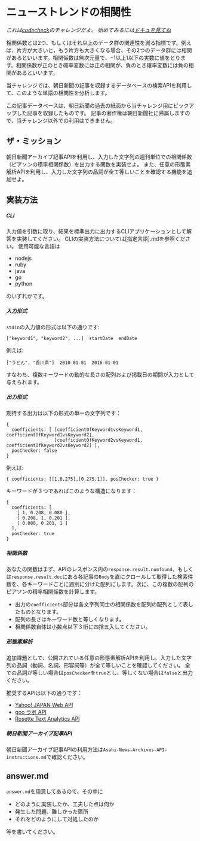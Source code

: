 # ニューストレンドの相関性

*これは[codecheck](http://app.code-check.io/openchallenges)のチャレンジだよ。 始めてみるには[ドキュを見てね](https://code-check.github.io/docs/ja)*

相関係数とは2つ、もしくはそれ以上のデータ群の関連性を測る指標です。例えば，片方が大きいと，もう片方も大きくなる場合、その2つのデータ群には相関があるといいます。相関係数は無次元量で、−1以上1以下の実数に値をとります。相関係数が正のとき確率変数には正の相関が、負のとき確率変数には負の相関があるといいます。

当チャレンジでは、朝日新聞の記事を収録するデータベースの検索APIを利用して、このような単語の相関性を分析します。

この記事データベースは、朝日新聞の過去の紙面から当チャレンジ用にピックアップした記事を収録したものです。
記事の著作権は朝日新聞社に帰属しますので、当チャレンジ以外での利用はできません。


## ザ・ミッション
朝日新聞アーカイブ記事APIを利用し、入力した文字列の週刊単位での相関係数（ピアソンの積率相関係数）を出力する関数を実装せよ。
また、任意の形態素解析APIを利用し、入力した文字列の品詞が全て等しいことを確認する機能を追加せよ。

## 実装方法

##### CLI
入力値を引数に取り、結果を標準出力に出力するCLIアプリケーションとして解答を実装してください。
CLIの実装方法については[指定言語].mdを参照ください。
使用可能な言語は

- nodejs
- ruby
- java
- go
- python

のいずれかです。

##### 入力形式
`stdin`の入力値の形式は以下の通りです:
```
["keyword1", "keyword2", ...]  startDate  endDate
```
例えば:
```
["うどん", "香川県"]  2010-01-01  2016-01-01
```

すなわち、複数キーワードの動的な長さの配列および掲載日の期間が入力として与えられます。

##### 出力形式
期待する出力は以下の形式の単一の文字列です：
```
{
  coefficients: [ [coefficientOfKeyword1vsKeyword1, coefficientOfKeyword1vsKeyword2],
                  [coefficientOfKeyword2vsKeyword1, coefficientOfKeyword2vsKeyword2] ],
  posChecker: false
}
```

例えば:
```
{ coefficients: [[1,0.275],[0.275,1]], posChecker: true }
```

キーワードが３つであればこのような構造になります：
```
{
  coefficients: [
    [ 1, 0.208, 0.080 ],
    [ 0.208, 1, 0.201 ],
    [ 0.080, 0.201, 1 ]
  ],
  posChecker: true
}
```

##### 相関係数

あなたの関数はまず、APIのレスポンス内の`response.result.numfound`、もしくは`response.result.doc`にある各記事の`Body`を直にクロールして取得した検索件数を、各キーワードごとに週別に分けた配列にします。次に、この複数の配列のピアソンの積率相関係数を計算します。

- 出力の`coefficients`部分は各文字列同士の相関係数を配列の配列として表したものとなります。
- 配列の長さはキーワード数と等しくなります。
- 相関係数自体は小数点以下３桁に四捨五入してください。

##### 形態素解析

追加課題として、公開されている任意の形態素解析APIを利用し、入力した文字列の品詞（動詞、名詞、形容詞等）が全て等しいことを確認してください。
全ての品詞が等しい場合は`posChecker`を`true`とし、等しくない場合は`false`と出力ください。

推奨するAPIは以下の通りです：
- [Yahoo! JAPAN Web API](http://developer.yahoo.co.jp/sample/jlp/sample2.html)
- [goo ラボ API](https://labs.goo.ne.jp/api/jp/morphological-analysis/)
- [Rosette Text Analytics API](https://www.rosette.com/function/morphological-analysis/)

##### 朝日新聞アーカイブ記事API
朝日新聞アーカイブ記事APIの利用方法は`Asahi-News-Archives-API-instructions.md`で確認ください。

## answer.md
`answer.md`を用意してあるので、その中に
- どのように実装したか、工夫した点は何か
- 発生した問題、難しかった箇所
- それをどのようにして対処したのか

等を書いてください。
